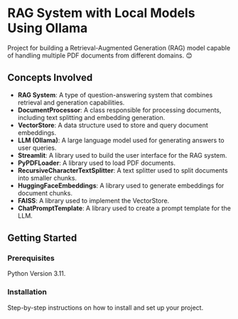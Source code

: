 # RAG System with Local Models Using Ollama

Project for building a Retrieval-Augmented Generation (RAG) model capable of handling multiple PDF documents from different domains. 😊

## Concepts Involved

- **RAG System**: A type of question-answering system that combines retrieval and generation capabilities.
- **DocumentProcessor**: A class responsible for processing documents, including text splitting and embedding generation.
- **VectorStore**: A data structure used to store and query document embeddings.
- **LLM (Ollama)**: A large language model used for generating answers to user queries.
- **Streamlit**: A library used to build the user interface for the RAG system.
- **PyPDFLoader**: A library used to load PDF documents.
- **RecursiveCharacterTextSplitter**: A text splitter used to split documents into smaller chunks.
- **HuggingFaceEmbeddings**: A library used to generate embeddings for document chunks.
- **FAISS**: A library used to implement the VectorStore.
- **ChatPromptTemplate**: A library used to create a prompt template for the LLM.


## Getting Started
### Prerequisites
Python Version 3.11.


### Installation
Step-by-step instructions on how to install and set up your project.
